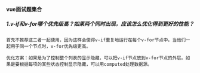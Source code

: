 #### vue面试题集合

##### 1.v-if和v-for哪个优先级高？如果两个同时出现，应该怎么优化得到更好的性能？
    首先不推荐这二者一起使用，因为这样会使得v-if重复地运行在每个v-for节点中。当他们一起用于同一个节点时，v-for优先级更高。

    优化方案：如果是为了控制整个列表的显示隐藏，可以把v-if节点放到v-for节点的外层。如果是要根据每项的某些状态控制显示隐藏，可以用computed处理数据源。
